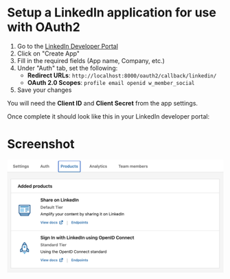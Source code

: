 # Setup a LinkedIn application for use with OAuth2


1. Go to the [LinkedIn Developer Portal](https://www.linkedin.com/developers/apps)
2. Click on "Create App"
3. Fill in the required fields (App name, Company, etc.)
4. Under "Auth" tab, set the following:
   - **Redirect URLs**: `http://localhost:8000/oauth2/callback/linkedin/`
   - **OAuth 2.0 Scopes**: `profile email openid w_member_social`
5. Save your changes

You will need the **Client ID** and **Client Secret** from the app settings.

Once complete it should look like this in your LinkedIn developer portal:

# Screenshot
![LinkedIn Permissions](images/linkedin-permissions.png)
